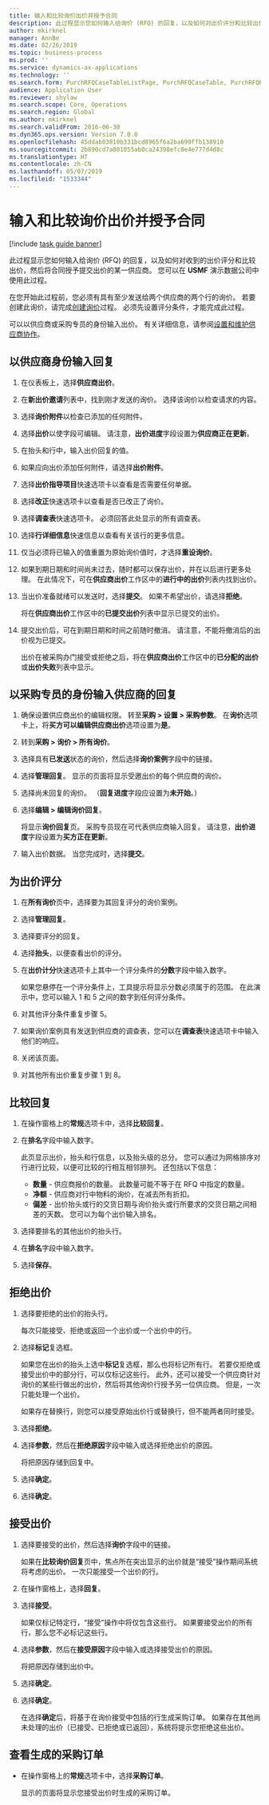 ```yaml
---
title: 输入和比较询价出价并授予合同
description: 此过程显示您如何输入给询价 (RFQ) 的回复，以及如何对出价评分和比较出价，然后将合同授予某一供应商。
author: mkirknel
manager: AnnBe
ms.date: 02/26/2019
ms.topic: business-process
ms.prod: ''
ms.service: dynamics-ax-applications
ms.technology: ''
ms.search.form: PurchRFQCaseTableListPage, PurchRFQCaseTable, PurchRFQReplyTable, PurchRFQCompare, PurchRFQEditLines, PurchRFQEditLinesParameters, PurchTable
audience: Application User
ms.reviewer: shylaw
ms.search.scope: Core, Operations
ms.search.region: Global
ms.author: mkirknel
ms.search.validFrom: 2016-06-30
ms.dyn365.ops.version: Version 7.0.0
ms.openlocfilehash: 45ddab03810b331bcd8965f6a2ba699ffb138910
ms.sourcegitcommit: 2b890cd7a801055ab0ca24398efc8e4e777d4d8c
ms.translationtype: HT
ms.contentlocale: zh-CN
ms.lasthandoff: 05/07/2019
ms.locfileid: "1533344"
---
```

# <a name="enter-and-compare-rfq-bids-and-award-contracts"></a>输入和比较询价出价并授予合同

[!include [task guide banner](../../includes/task-guide-banner.md)]

此过程显示您如何输入给询价 (RFQ) 的回复，以及如何对收到的出价评分和比较出价，然后将合同授予提交出价的某一供应商。 您可以在 **USMF** 演示数据公司中使用此过程。

在您开始此过程前，您必须有具有至少发送给两个供应商的两个行的询价。 若要创建此询价，请完成[创建询价](create-request-quotation.md)过程。 必须先设置评分条件，才能完成此过程。

可以以供应商或采购专员的身份输入出价。 有关详细信息，请参阅[设置和维护供应商协作](../set-up-maintain-vendor-collaboration.md)。

## <a name="enter-a-reply-as-a-vendor"></a>以供应商身份输入回复

1. 在仪表板上，选择**供应商出价**。
2. 在**新出价邀请**列表中，找到刚才发送的询价。 选择该询价以检查请求的内容。
3. 选择**询价附件**以检查已添加的任何附件。
4. 选择**出价**以使字段可编辑。 请注意，**出价进度**字段设置为**供应商正在更新**。
5. 在抬头和行中，输入出价回复的值。
6. 如果应向出价添加任何附件，请选择**出价附件**。
7. 选择**出价指导项目**快速选项卡以查看是否需要任何单据。
8. 选择**改正**快速选项卡以查看是否已改正了询价。
9. 选择**调查表**快速选项卡。 必须回答此处显示的所有调查表。
10. 选择**行详细信息**快速信息以查看有关该行的更多信息。
11. 仅当必须将已输入的值重置为原始询价值时，才选择**重设询价**。
12. 如果到期日期和时间尚未过去，随时都可以保存出价，并在以后进行更多处理。 在此情况下，可在**供应商出价**工作区中的**进行中的出价**列表内找到出价。
13. 当出价准备就绪可以发送时，选择**提交**。 如果不希望出价，请选择**拒绝**。

    将在**供应商出价**工作区中的**已提交出价**列表中显示已提交的出价。

14. 提交出价后，可在到期日期和时间之前随时撤消。 请注意，不能将撤消后的出价视为已提交。

    出价在被采购办门接受或拒绝之后，将在**供应商出价**工作区中的**已分配的出价**或**出价失败**列表中显示。

## <a name="enter-a-reply-from-a-vendor-as-a-procurement-professional"></a>以采购专员的身份输入供应商的回复

1. 确保设置供应商出价的编辑权限。 转至**采购 \> 设置 \> 采购参数**。 在**询价**选项卡上，将**买方可以编辑供应商出价**选项设置为**是**。
2. 转到**采购 \> 询价 \> 所有询价**。
3. 选择具有**已发送**状态的询价，然后选择**询价案例**字段中的链接。
4. 选择**管理回复**。 显示的页面将显示受邀出价的每个供应商的询价。
5. 选择尚未回复的询价。 （**回复进度**字段应设置为**未开始**。）
6. 选择**编辑 \> 编辑询价回复**。

    将显示**询价回复**页。 采购专员现在可代表供应商输入回复。 请注意，**出价进度**字段设置为**买方正在更新**。

7. 输入出价数据。 当您完成时，选择**提交**。

## <a name="score-the-bids"></a>为出价评分

1. 在**所有询价**页中，选择要为其回复评分的询价案例。
2. 选择**管理回复**。
3. 选择要评分的回复。
4. 选择**抬头**，以便查看出价的评分。
5. 在**出价计分**快速选项卡上其中一个评分条件的**分数**字段中输入数字。

    如果您悬停在一个评分条件上，工具提示将显示分数必须属于的范围。 在此演示中，您可以输入 1 和 5 之间的数字到任何评分条件。

6. 对其他评分条件重复步骤 5。
7. 如果询价案例具有发送到供应商的调查表，您可以在**调查表**快速选项卡中输入他们的响应。
8. 关闭该页面。
9. 对其他所有出价重复步骤 1 到 8。

## <a name="compare-the-replies"></a>比较回复

1. 在操作窗格上的**常规**选项卡中，选择**比较回复**。
2. 在**排名**字段中输入数字。

    此页显示出价，抬头和行信息，以及抬头级的总分。 您可以通过为网格排序对行进行比较，以便可比较的行相互相邻排列。 还包括以下信息：

    - **数量** - 供应商报价的数量。 此数量可能不等于在 RFQ 中指定的数量。
    - **净额** - 供应商对行中物料的询价，在减去所有折扣。
    - **偏差** - 出价抬头或行的交货日期与询价抬头或行所要求的交货日期之间相差的天数。 您可以为每个出价输入排名。

3. 选择要排名的其他出价的抬头行。
4. 在**排名**字段中输入数字。
5. 选择**保存**。

## <a name="reject-a-bid"></a>拒绝出价

1. 选择要拒绝的出价的抬头行。

    每次只能接受、拒绝或返回一个出价或一个出价中的行。

2. 选择**标记**复选框。

    如果您在出价的抬头上选中**标记**复选框，那么也将标记所有行。 若要仅拒绝或接受出价中的部分行，可以仅标记这些行。 此外，还可以接受一个供应商针对询价的某些行做出的出价，然后将其他询价行授予另一位供应商。 但是，一次只能处理一个出价。

    如果存在替换行，则您可以接受原始出价行或替换行，但不能两者同时接受。

3. 选择**拒绝**。
4. 选择**参数**，然后在**拒绝原因**字段中输入或选择拒绝出价的原因。

    将把原因存储到回复中。

5. 选择**确定**。
6. 选择**确定**。

## <a name="accept-a-bid"></a>接受出价

1. 选择要接受的出价，然后选择**询价**字段中的链接。

    如果在**比较询价回复**页中，焦点所在突出显示的出价就是“接受”操作期间系统将考虑的出价。 一次只能接受一个出价的行。

2. 在操作窗格上，选择**回复**。
3. 选择**接受**。

    如果仅标记特定行，“接受”操作中将仅包含这些行。 如果要接受出价的所有行，那么您不必标记这些行。

4. 选择**参数**，然后在**接受原因**字段中输入或选择接受出价的原因。

    将把原因存储到出价中。

5. 选择**确定**。
6. 选择**确定**。

    在选择**确定**后，将基于在询价接受中包括的行生成采购订单。 如果存在其他尚未处理的出价（已接受、已拒绝或已返回），系统将提示您拒绝这些出价。

## <a name="view-the-purchase-order-that-is-generated"></a>查看生成的采购订单

- 在操作窗格上的**常规**选项卡中，选择**采购订单**。

    显示的页面将显示您接受出价时生成的采购订单。
